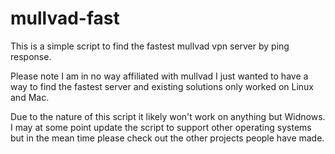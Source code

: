 # mullvad-fast
This is a simple script to find the fastest mullvad vpn server by ping response.

Please note I am in no way affiliated with mullvad I just wanted to have a way to find the fastest server and existing solutions only worked on Linux and Mac.

Due to the nature of this script it likely won't work on anything but Widnows.  I may at some point update the script to support other operating systems but in the mean time please check out the other projects people have made.
